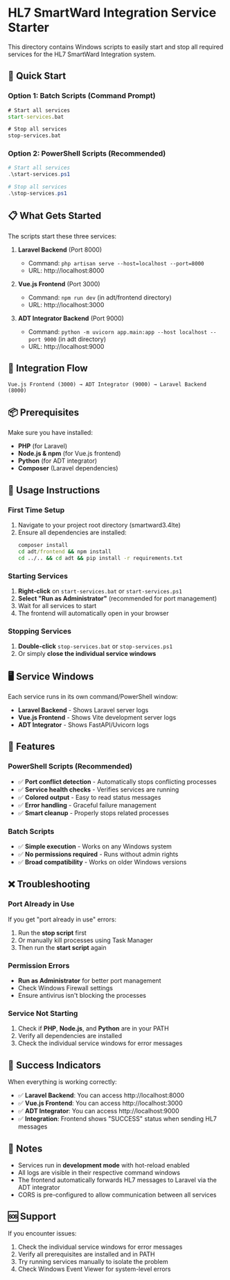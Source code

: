 # HL7 SmartWard Integration Service Starter

This directory contains Windows scripts to easily start and stop all required services for the HL7 SmartWard Integration system.

## 🚀 Quick Start

### Option 1: Batch Scripts (Command Prompt)
```cmd
# Start all services
start-services.bat

# Stop all services  
stop-services.bat
```

### Option 2: PowerShell Scripts (Recommended)
```powershell
# Start all services
.\start-services.ps1

# Stop all services
.\stop-services.ps1
```

## 📋 What Gets Started

The scripts start these three services:

1. **Laravel Backend** (Port 8000)
   - Command: `php artisan serve --host=localhost --port=8000`
   - URL: http://localhost:8000

2. **Vue.js Frontend** (Port 3000)  
   - Command: `npm run dev` (in adt/frontend directory)
   - URL: http://localhost:3000

3. **ADT Integrator Backend** (Port 9000)
   - Command: `python -m uvicorn app.main:app --host localhost --port 9000` (in adt directory)
   - URL: http://localhost:9000

## 🔄 Integration Flow

```
Vue.js Frontend (3000) → ADT Integrator (9000) → Laravel Backend (8000)
```

## 📦 Prerequisites

Make sure you have installed:

- **PHP** (for Laravel)
- **Node.js & npm** (for Vue.js frontend)
- **Python** (for ADT integrator)
- **Composer** (Laravel dependencies)

## 🎯 Usage Instructions

### First Time Setup
1. Navigate to your project root directory (smartward3.4lte)
2. Ensure all dependencies are installed:
   ```cmd
   composer install
   cd adt/frontend && npm install
   cd ../.. && cd adt && pip install -r requirements.txt
   ```

### Starting Services
1. **Right-click** on `start-services.bat` or `start-services.ps1`
2. **Select "Run as Administrator"** (recommended for port management)
3. Wait for all services to start
4. The frontend will automatically open in your browser

### Stopping Services
1. **Double-click** `stop-services.bat` or `stop-services.ps1`
2. Or simply **close the individual service windows**

## 🖥️ Service Windows

Each service runs in its own command/PowerShell window:
- **Laravel Backend** - Shows Laravel server logs
- **Vue.js Frontend** - Shows Vite development server logs  
- **ADT Integrator** - Shows FastAPI/Uvicorn logs

## 🔧 Features

### PowerShell Scripts (Recommended)
- ✅ **Port conflict detection** - Automatically stops conflicting processes
- ✅ **Service health checks** - Verifies services are running
- ✅ **Colored output** - Easy to read status messages
- ✅ **Error handling** - Graceful failure management
- ✅ **Smart cleanup** - Properly stops related processes

### Batch Scripts
- ✅ **Simple execution** - Works on any Windows system
- ✅ **No permissions required** - Runs without admin rights
- ✅ **Broad compatibility** - Works on older Windows versions

## ❌ Troubleshooting

### Port Already in Use
If you get "port already in use" errors:
1. Run the **stop script** first
2. Or manually kill processes using Task Manager
3. Then run the **start script** again

### Permission Errors
- **Run as Administrator** for better port management
- Check Windows Firewall settings
- Ensure antivirus isn't blocking the processes

### Service Not Starting
1. Check if **PHP**, **Node.js**, and **Python** are in your PATH
2. Verify all dependencies are installed
3. Check the individual service windows for error messages

## 🎉 Success Indicators

When everything is working correctly:
- ✅ **Laravel Backend**: You can access http://localhost:8000
- ✅ **Vue.js Frontend**: You can access http://localhost:3000
- ✅ **ADT Integrator**: You can access http://localhost:9000
- ✅ **Integration**: Frontend shows "SUCCESS" status when sending HL7 messages

## 📝 Notes

- Services run in **development mode** with hot-reload enabled
- All logs are visible in their respective command windows  
- The frontend automatically forwards HL7 messages to Laravel via the ADT integrator
- CORS is pre-configured to allow communication between all services

## 🆘 Support

If you encounter issues:
1. Check the individual service windows for error messages
2. Verify all prerequisites are installed and in PATH
3. Try running services manually to isolate the problem
4. Check Windows Event Viewer for system-level errors 
